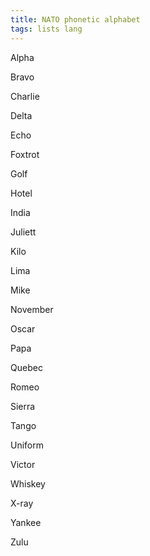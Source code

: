 ```yaml
---
title: NATO phonetic alphabet 
tags: lists lang
---
```


Alpha

Bravo

Charlie

Delta

Echo

Foxtrot

Golf

Hotel

India

Juliett

Kilo

Lima

Mike

November

Oscar

Papa

Quebec

Romeo

Sierra

Tango

Uniform

Victor

Whiskey

X-ray

Yankee

Zulu